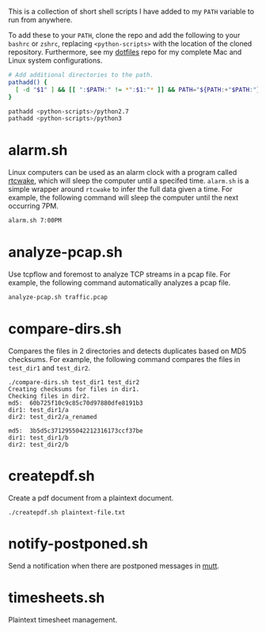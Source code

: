 This is a collection of short shell scripts I have added to my
`PATH` variable to run from anywhere.

To add these to your `PATH`, clone the repo and add the following
to your `bashrc` or `zshrc`, replacing `<python-scripts>`
with the location of the cloned repository.
Furthermore, see my [dotfiles][dotfiles] repo for my
complete Mac and Linux system configurations.

```Bash
# Add additional directories to the path.
pathadd() {
  [ -d "$1" ] && [[ ":$PATH:" != *":$1:"* ]] && PATH="${PATH:+"$PATH:"}$1"
}

pathadd <python-scripts>/python2.7
pathadd <python-scripts>/python3
```

# alarm.sh
Linux computers can be used as an alarm clock with a program called
[rtcwake][rtcwake], which will sleep the computer until a specifed time.
`alarm.sh` is a simple wrapper around `rtcwake` to infer the
full data given a time.
For example, the following command will sleep the computer until the
next occurring 7PM.

```Bash
alarm.sh 7:00PM
```

# analyze-pcap.sh
Use tcpflow and foremost to analyze TCP streams in a pcap file.
For example, the following command automatically analyzes a pcap file.

```Bash
analyze-pcap.sh traffic.pcap
```

# compare-dirs.sh
Compares the files in 2 directories and
detects duplicates based on MD5 checksums.
For example, the following command compares the
files in `test_dir1` and `test_dir2`.

```
./compare-dirs.sh test_dir1 test_dir2
Creating checksums for files in dir1.
Checking files in dir2.
md5:  60b725f10c9c85c70d97880dfe8191b3
dir1: test_dir1/a
dir2: test_dir2/a_renamed

md5:  3b5d5c3712955042212316173ccf37be
dir1: test_dir1/b
dir2: test_dir2/b
```

# createpdf.sh
Create a pdf document from a plaintext document.

```
./createpdf.sh plaintext-file.txt
```

# notify-postponed.sh
Send a notification when there are postponed
messages in [mutt][mutt].

# timesheets.sh
Plaintext timesheet management.


[rtcwake]: http://linux.die.net/man/8/rtcwake
[comp]: http://bamos.github.io/2013/03/11/compare-directories-bash/
[pdf]: http://bamos.github.io/2013/04/16/pdf-from-plaintext/
[resign]: http://bamos.github.io/2013/03/10/resigning-apk/
[sync]: http://bamos.github.io/2013/07/17/sync-to-servers-bash/

[mutt]: http://www.mutt.org/
[dotfiles]: https://github.com/bamos/dotfiles
